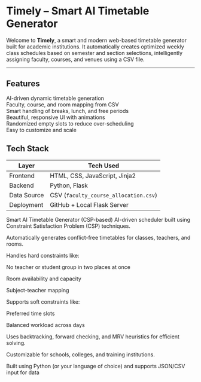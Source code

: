 # Timely – Smart AI Timetable Generator

Welcome to **Timely**, a smart and modern web-based timetable generator built for academic institutions. It automatically creates optimized weekly class schedules based on semester and section selections, intelligently assigning faculty, courses, and venues using a CSV file.

---

## Features

AI-driven dynamic timetable generation  
Faculty, course, and room mapping from CSV  
Smart handling of breaks, lunch, and free periods  
Beautiful, responsive UI with animations  
Randomized empty slots to reduce over-scheduling  
Easy to customize and scale



## Tech Stack

| Layer         | Tech Used                          |
|---------------|-------------------------------------|
| Frontend      | HTML, CSS, JavaScript, Jinja2       |
| Backend       | Python, Flask                       |
| Data Source   | CSV (`faculty_course_allocation.csv`) |
| Deployment    | GitHub + Local Flask Server         |


Smart AI Timetable Generator (CSP-based)
AI-driven scheduler built using Constraint Satisfaction Problem (CSP) techniques.

Automatically generates conflict-free timetables for classes, teachers, and rooms.

Handles hard constraints like:

No teacher or student group in two places at once

Room availability and capacity

Subject-teacher mapping

Supports soft constraints like:

Preferred time slots

Balanced workload across days

Uses backtracking, forward checking, and MRV heuristics for efficient solving.

Customizable for schools, colleges, and training institutions.

Built using Python (or your language of choice) and supports JSON/CSV input for data


